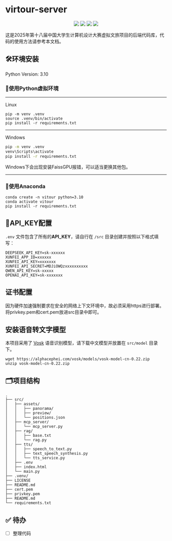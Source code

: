 # virtour-server

<p align="center">
 <img src="https://img.shields.io/github/issues/shenrenhub/virtour-server" />
 <img src="https://img.shields.io/github/forks/shenrenhub/virtour-server" />
 <img src="https://img.shields.io/github/stars/shenrenhub/virtour-server" />
 <img src="https://img.shields.io/github/contributors/shenrenhub/virtour-server" /> 
</p>


这是2025年第十八届中国大学生计算机设计大赛虚拟文旅项目的后端代码库，代码的使用方法请参考本文档。

## 🛠️环境安装

Python Version: 3.10

### 🔧使用Python虚拟环境

---
Linux

```shell
pip -m venv .venv
source .venv/bin/activate
pip install -r requirements.txt
```

---
Windows

```cmd
pip -m venv .venv
venv\Scripts\activate
pip install -r requirements.txt
```
Windows下会出现安装FaissGPU报错，可以适当更换其他包。

---

### 🔧使用Anaconda

```shell
conda create -n vitour python=3.10
conda activate vitour
pip install -r requirements.txt
```

## 📌API_KEY配置

`.env` 文件包含了所有的**API_KEY**，请自行在 `/src` 目录创建并按照以下格式填写：

```shell
DEEPSEEK_API_KEY=sk-xxxxxx
XUNFEI_APP_ID=xxxxxx
XUNFEI_API_KEY=xxxxxxx
XUNFEI_API_SECRET=MDJiOWQzxxxxxxxxxx
QWEN_API_KEY=sk-xxxxx
OPENAI_API_KEY=sk-xxxxxxx
```

## 证书配置

因为硬件加速强制要求在安全的网络上下文环境中，故必须采用https进行部署。
将privkey.pem和cert.pem放进src目录中即可。


## 安装语音转文字模型

本项目采用了 [Vosk](https://alphacephei.com/vosk/) 语音识别模型，请下载中文模型并放置在 `src/model` 目录下。

```shell
wget https://alphacephei.com/vosk/models/vosk-model-cn-0.22.zip
unzip vosk-model-cn-0.22.zip
```


## 🗂项目结构

```TEXT
.
├── src/
│   ├── assets/
│   │   ├── panorama/
│   │   ├── preview/
│   │   └── positions.json
│   ├── mcp_server/
│   │   └── mcp_server.py
│   ├── rag/
│   │   ├── base.txt
│   │   └── rag.py
│   ├── tts/
│   │   ├── speech_to_text.py
│   │   ├── text_speech_synthesis.py
│   │   └── tts_service.py
│   ├── .env
│   ├── index.html
│   └── main.py
├── .venv/
├── LICENSE
├── README.md
├── cert.pem
├── privkey.pem
├── README.md
└── requirements.txt
```

## ✅ 待办

- [ ] 整理代码



